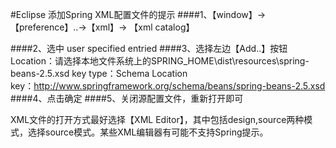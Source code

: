 #Eclipse 添加Spring XML配置文件的提示
####1、【window】->【preference】..->【xml】-> 【xml catalog】
  
####2、选中 user specified entried
####3、选择左边【Add..】按钮
           Location：请选择本地文件系统上的SPRING_HOME\dist\resources\spring-beans-2.5.xsd
           key type：Schema Location  
           key：http://www.springframework.org/schema/beans/spring-beans-2.5.xsd
####4、点击确定
####5、关闭源配置文件，重新打开即可
 
XML文件的打开方式最好选择【XML Editor】，其中包括design,source两种模式，选择source模式。某些XML编辑器有可能不支持Spring提示。
